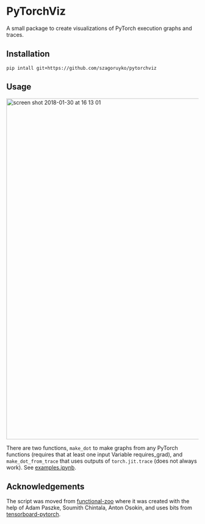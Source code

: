 PyTorchViz
=======

A small package to create visualizations of PyTorch execution graphs and traces.

## Installation

```
pip intall git+https://github.com/szagoruyko/pytorchviz
```


## Usage

<img width="891" alt="screen shot 2018-01-30 at 16 13 01" src="https://user-images.githubusercontent.com/4953728/35574234-8780297e-05d9-11e8-8e80-f4009297cefd.png">

There are two functions, `make_dot` to make graphs from any PyTorch functions (requires that at least one input Variable requires_grad), and `make_dot_from_trace` that uses outputs of `torch.jit.trace` (does not always work). See [examples.ipynb](examples.ipynb).

## Acknowledgements

The script was moved from [functional-zoo](https://github.com/szagoruyko/functional-zoo) where it was created with the help of Adam Paszke, Soumith Chintala, Anton Osokin, and uses bits from [tensorboard-pytorch](https://github.com/lanpa/tensorboard-pytorch).
